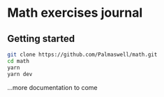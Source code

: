 # Math exercises journal

## Getting started

```sh
git clone https://github.com/Palmaswell/math.git
cd math
yarn
yarn dev
```

...more documentation to come
